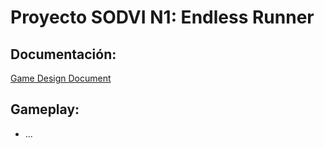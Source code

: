 # Proyecto SODVI N1: Endless Runner
## Documentación:
[Game Design Document](https://docs.google.com/document/d/1_jeumNhiDDIlDwldw26V9yBszaTCB5tIoWwKTS6C_E4/edit)
## Gameplay:
 - ...
